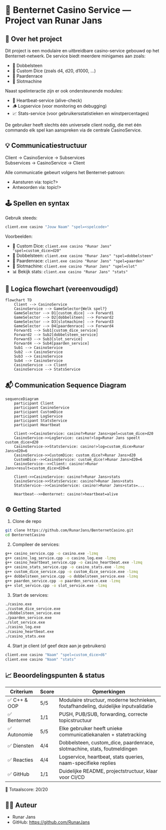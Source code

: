 # 🎰 Benternet Casino Service — Project van Runar Jans


## 🎯 Over het project

Dit project is een modulaire en uitbreidbare casino-service gebouwd op het Benternet-netwerk. De service biedt meerdere minigames aan zoals:

- 🎲 Dobbelsteen
- 🧠 Custom Dice (zoals d4, d20, d1000, …)
- 🏇 Paardenrace
- 🎰 Slotmachine

Naast spelinteractie zijn er ook ondersteunende modules:

- 💓 Heartbeat-service (alive-check)
- 🪵 Logservice (voor monitoring en debugging)
- 📈 Stats-service (voor gebruikersstatistieken en winstpercentages)

De gebruiker heeft slechts één universele client nodig, die met één commando elk spel kan aanspreken via de centrale CasinoService.

## 💡 Communicatiestructuur

Client → CasinoService → Subservices  
Subservices → CasinoService → Client

Alle communicatie gebeurt volgens het Benternet-patroon:

- Aansturen via: topic?>
- Antwoorden via: topic!>

## 🕹️ Spellen en syntax

Gebruik steeds:

```bash
client.exe casino "Jouw Naam" "spel=<spelcode>"
```

Voorbeelden:

- 🎲 Custom Dice: `client.exe casino "Runar Jans" "spel=custom_dice>d20"`
- 🎲 Dobbelsteen: `client.exe casino "Runar Jans" "spel=dobbelsteen"`
- 🏇 Paardenrace: `client.exe casino "Runar Jans" "spel=paarden"`
- 🎰 Slotmachine: `client.exe casino "Runar Jans" "spel=slot"`
- 📊 Bekijk stats: `client.exe casino "Runar Jans" "stats"`

## 🧠 Logica flowchart (vereenvoudigd)

```mermaid
flowchart TD
    Client --> CasinoService
    CasinoService --> GameSelector{Welk spel?}
    GameSelector --> D1[custom_dice] --> Forward1
    GameSelector --> D2[dobbelsteen] --> Forward2
    GameSelector --> D3[slotmachine] --> Forward3
    GameSelector --> D4[paardenrace] --> Forward4
    Forward1 --> Sub1[custom_dice_service]
    Forward2 --> Sub2[dobbelsteen_service]
    Forward3 --> Sub3[slot_service]
    Forward4 --> Sub4[paarden_service]
    Sub1 --> CasinoService
    Sub2 --> CasinoService
    Sub3 --> CasinoService
    Sub4 --> CasinoService
    CasinoService --> Client
    CasinoService --> StatsService
```

## 📬 Communication Sequence Diagram

```mermaid
sequenceDiagram
    participant Client
    participant CasinoService
    participant CustomDice
    participant LogService
    participant StatsService
    participant Heartbeat

    Client->>CasinoService: casino?>Runar Jans>spel=custom_dice>d20
    CasinoService->>LogService: casino!>log=Runar Jans speelt custom_dice>d20
    CasinoService->>StatsService: casino!>log=custom_dice>Runar Jans>d20=6
    CasinoService->>CustomDice: custom_dice?>Runar Jans>d20
    CustomDice-->>CasinoService: custom_dice!>Runar Jans>d20=6
    CasinoService-->>Client: casino!>Runar Jans>result=custom_dice>d20=6

    Client->>CasinoService: casino?>Runar Jans>stats
    CasinoService->>StatsService: casino?>Runar Jans>stats
    StatsService-->>CasinoService: casino!>Runar Jans>stats=...

    Heartbeat-->>Benternet: casino!>heartbeat=alive
```

## ⚙️ Getting Started

1. Clone de repo

```bash
git clone https://github.com/RunarJans/BenternetCasino.git
cd BenternetCasino
```

2. Compileer de services:

```bash
g++ casino_service.cpp -o casino.exe -lzmq
g++ casino_log_service.cpp -o casino_log.exe -lzmq
g++ casino_heartbeat_service.cpp -o casino_heartbeat.exe -lzmq
g++ casino_stats_service.cpp -o casino_stats.exe -lzmq
g++ custom_dice_service.cpp -o custom_dice_service.exe -lzmq
g++ dobbelsteen_service.cpp -o dobbelsteen_service.exe -lzmq
g++ paarden_service.cpp -o paarden_service.exe -lzmq
g++ slot_service.cpp -o slot_service.exe -lzmq
```

3. Start de services:

```bash
./casino.exe
./custom_dice_service.exe
./dobbelsteen_service.exe
./paarden_service.exe
./slot_service.exe
./casino_log.exe
./casino_heartbeat.exe
./casino_stats.exe
```

4. Start je client (of geef deze aan je gebruikers)

```bash
client.exe casino "Naam" "spel=custom_dice>d6"
client.exe casino "Naam" "stats"
```

## 📈 Beoordelingspunten & status

| Criterium       | Score | Opmerkingen |
|-----------------|-------|-------------|
| ✅ C++ & OOP     | 5/5   | Modulaire structuur, moderne technieken, foutafhandeling, duidelijke inputvalidatie |
| ✅ Benternet     | 1/1   | PUSH, PUB/SUB, forwarding, correcte topicstructuur |
| ✅ Autonomie     | 5/5   | Elke gebruiker heeft unieke communicatiekanalen + statetracking |
| ✅ Diensten      | 4/4   | Dobbelsteen, custom_dice, paardenrace, slotmachine, stats, foutmeldingen |
| ✅ Reacties      | 4/4   | Logservice, heartbeat, stats queries, naam-specifieke replies |
| ✅ GitHub        | 1/1   | Duidelijke README, projectstructuur, klaar voor CI/CD |

🎯 Totaalscore: 20/20

## 👨‍💻 Auteur

- Runar Jans  
- GitHub: https://github.com/RunarJans